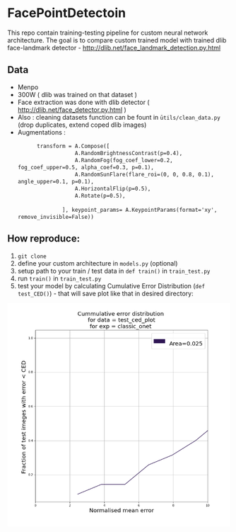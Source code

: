 # FacePointDetectoin


This repo contain training-testing pipeline for custom neural network architecture.
The goal is to compare custom trained model with trained dlib face-landmark detector -  http://dlib.net/face_landmark_detection.py.html

## Data
* Menpo
* 300W ( dlib was trained on that dataset )
* Face extraction was done with dlib detector ( http://dlib.net/face_detector.py.html )
* Also : cleaning datasets function can be fount in `ūtils/clean_data.py` (drop duplicates, extend coped dlib images)
* Augmentations : 
    ```commandline
          transform = A.Compose([
                      A.RandomBrightnessContrast(p=0.4),
                      A.RandomFog(fog_coef_lower=0.2, fog_coef_upper=0.5, alpha_coef=0.3, p=0.1),
                      A.RandomSunFlare(flare_roi=(0, 0, 0.8, 0.1), angle_upper=0.1, p=0.1),
                      A.HorizontalFlip(p=0.5),
                      A.Rotate(p=0.5),
            
                  ], keypoint_params= A.KeypointParams(format='xy', remove_invisible=False))
    ```
## How reproduce:
1. ```git clone```
2. define your custom architecture in `models.py` (optional)
3. setup path to your train / test data in `def train()` in `train_test.py`
4. run ``train()`` in `train_test.py`
4. test your model by calculating Cumulative Error Distribution (`def test_CED()`) - that will save plot like that in desired directory:

  ![ced.png](https://github.com/IrDIE/FacePointDetectoin/blob/main/readme_utils/ced.png)



